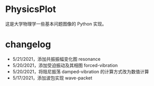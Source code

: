 # PhysicsPlot

这是大学物理学一些基本问题图像的 Python 实现。



# changelog

* 5/21/2021，添加共振振幅变化图 resonance
* 5/20/2021，添加受迫振动及其相图 forced-vibration
* 5/20/2021，将阻尼振荡 damped-vibration 的计算方式改为数值计算
* 5/17/2021，添加波包实现 wave-packet